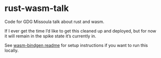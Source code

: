  # rust-wasm-talk
Code for GDG Missoula talk about rust and wasm.  

If I ever get the time I’d like to get this cleaned up and deployed, but for now it will remain in the spike state it’s currently in.

See [wasm-bindgen readme](https://github.com/alexcrichton/wasm-bindgen) for setup instructions if you want to run this locally.
